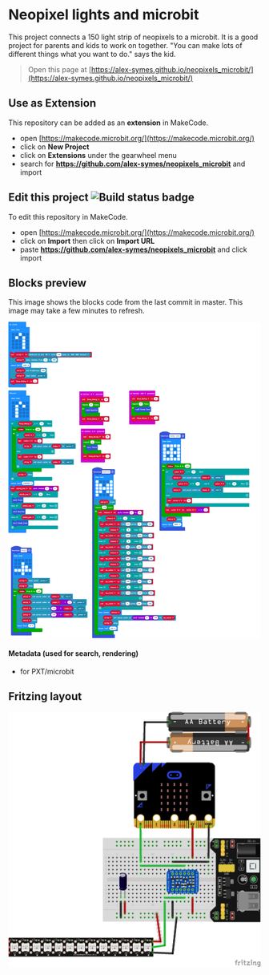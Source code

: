 # Neopixel lights and microbit
This project connects a 150 light strip of neopixels to a microbit. It is a good project for parents and kids to work on together. "You can make lots of different things what you want to do." says the kid. 

> Open this page at [https://alex-symes.github.io/neopixels_microbit/](https://alex-symes.github.io/neopixels_microbit/)

## Use as Extension

This repository can be added as an **extension** in MakeCode.

* open [https://makecode.microbit.org/](https://makecode.microbit.org/)
* click on **New Project**
* click on **Extensions** under the gearwheel menu
* search for **https://github.com/alex-symes/neopixels_microbit** and import

## Edit this project ![Build status badge](https://github.com/alex-symes/neopixels_microbit/workflows/MakeCode/badge.svg)

To edit this repository in MakeCode.

* open [https://makecode.microbit.org/](https://makecode.microbit.org/)
* click on **Import** then click on **Import URL**
* paste **https://github.com/alex-symes/neopixels_microbit** and click import

## Blocks preview

This image shows the blocks code from the last commit in master.
This image may take a few minutes to refresh.

![A rendered view of the blocks](https://github.com/alex-symes/neopixels_microbit/raw/master/.github/makecode/blocks.png)

#### Metadata (used for search, rendering)

* for PXT/microbit
<script src="https://makecode.com/gh-pages-embed.js"></script><script>makeCodeRender("{{ site.makecode.home_url }}", "{{ site.github.owner_name }}/{{ site.github.repository_name }}");</script>

## Fritzing layout

![neopixels.png](https://github.com/alex-symes/neopixels_microbit/blob/master/neopixels.png?raw=true)
